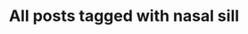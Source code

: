---
layout: tag
title: "All posts tagged with nasal sill"
permalink: /weblog/tags/nasal-sill/
taxonomy: nasal sill
---